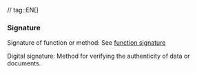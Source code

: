 // tag::EN[]
### Signature

Signature of function or method: See [function signature](#term-function-signature)

Digital signature: Method for verifying the authenticity of data or documents.


